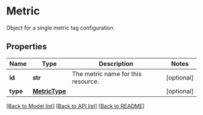 # Metric

Object for a single metric tag configuration.

## Properties
Name | Type | Description | Notes
------------ | ------------- | ------------- | -------------
**id** | **str** | The metric name for this resource. | [optional] 
**type** | [**MetricType**](MetricType.md) |  | [optional] 

[[Back to Model list]](README.md#documentation-for-models) [[Back to API list]](README.md#documentation-for-api-endpoints) [[Back to README]](README.md)


